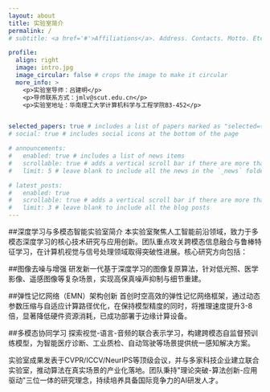 ```yaml
---
layout: about
title: 实验室简介
permalink: /
# subtitle: <a href='#'>Affiliations</a>. Address. Contacts. Motto. Etc.

profile:
  align: right
  image: intro.jpg
  image_circular: false # crops the image to make it circular
  more_info: >
    <p>实验室导师：吕建明</p>
    <p>导师联系方式：jmlv@scut.edu.cn</p>
    <p>实验室地址：华南理工大学计算机科学与工程学院B3-452</p>


selected_papers: true # includes a list of papers marked as "selected={true}"
# social: true # includes social icons at the bottom of the page

# announcements:
#   enabled: true # includes a list of news items
#   scrollable: true # adds a vertical scroll bar if there are more than 3 news items
#   limit: 5 # leave blank to include all the news in the `_news` folder

# latest_posts:
#   enabled: true
#   scrollable: true # adds a vertical scroll bar if there are more than 3 new post items
#   limit: 3 # leave blank to include all the blog posts
---
```


##深度学习与多模态智能实验室简介
本实验室聚焦人工智能前沿领域，致力于多模态深度学习的核心技术研究与应用创新。团队重点攻关跨模态信息融合与鲁棒特征学习，在计算机视觉与信号处理领域取得突破性进展。核心研究方向包括：

##图像去噪与增强
研发新一代基于深度学习的图像复原算法，针对低光照、医学影像、遥感图像等复杂场景，实现高保真噪声抑制与细节重建。

##弹性记忆网络（EMN）架构创新
首创时空高效的弹性记忆网络框架，通过动态参数压缩与自适应计算路径优化，在保持模型精度的同时，将推理速度提升3-8倍，显著降低硬件资源消耗，已成功部署于边缘计算设备。

##多模态协同学习
探索视觉-语言-音频的联合表示学习，构建跨模态自监督预训练模型，为智能医疗诊断、工业质检、自动驾驶等场景提供统一感知解决方案。

实验室成果发表于CVPR/ICCV/NeurIPS等顶级会议，并与多家科技企业建立联合实验室，推动算法在真实场景的产业化落地。团队秉持"理论突破-算法创新-应用驱动"三位一体的研究理念，持续培养具备国际竞争力的AI研发人才。

